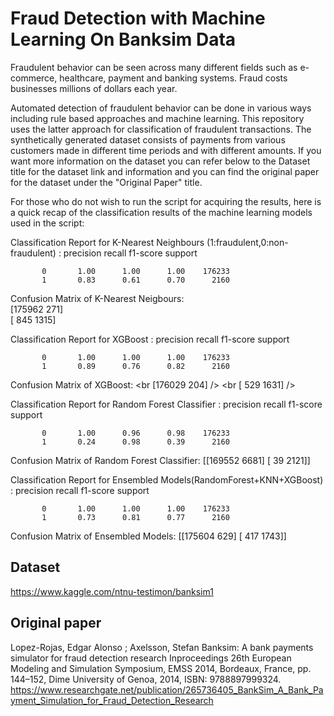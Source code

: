 # Fraud Detection with Machine Learning On Banksim Data

Fraudulent behavior can be seen across many different fields such as e-commerce, healthcare, payment and banking systems. Fraud costs businesses millions of dollars each year. 

Automated detection of fraudulent behavior can be done in various ways including rule based approaches and machine learning.
This repository uses the latter approach for classification of fraudulent transactions. The synthetically generated dataset consists of payments from various customers made in different time periods and with different amounts. If you want more information on the dataset you can refer below to the Dataset title for the dataset link and information and you can find the original paper for the dataset under the "Original Paper" title. 

For those who do not wish to run the script for acquiring the results, here is a quick recap of the classification results of the machine learning models used in the script:

Classification Report for K-Nearest Neighbours (1:fraudulent,0:non-fraudulent) :
               precision    recall  f1-score   support

           0       1.00      1.00      1.00    176233
           1       0.83      0.61      0.70      2160
           
Confusion Matrix of K-Nearest Neigbours:
<br/> [175962    271]
<br/>[   845   1315] 


Classification Report for XGBoost : 
               precision    recall  f1-score   support

           0       1.00      1.00      1.00    176233
           1       0.89      0.76      0.82      2160
           
Confusion Matrix of XGBoost: 
<br [176029    204] />
<br [   529   1631] />


Classification Report for Random Forest Classifier : 
               precision    recall  f1-score   support

           0       1.00      0.96      0.98    176233
           1       0.24      0.98      0.39      2160
           
 Confusion Matrix of Random Forest Classifier: 
[[169552   6681]
[    39   2121]]


Classification Report for Ensembled Models(RandomForest+KNN+XGBoost) : 
               precision    recall  f1-score   support

           0       1.00      1.00      1.00    176233
           1       0.73      0.81      0.77      2160

Confusion Matrix of Ensembled Models: 
[[175604    629]
[   417   1743]]


## Dataset
https://www.kaggle.com/ntnu-testimon/banksim1

## Original paper

Lopez-Rojas, Edgar Alonso ; Axelsson, Stefan Banksim: A bank payments simulator for fraud detection research Inproceedings 26th European Modeling and Simulation Symposium, EMSS 2014, Bordeaux, France, pp. 144–152, Dime University of Genoa, 2014, ISBN: 9788897999324. https://www.researchgate.net/publication/265736405_BankSim_A_Bank_Payment_Simulation_for_Fraud_Detection_Research
